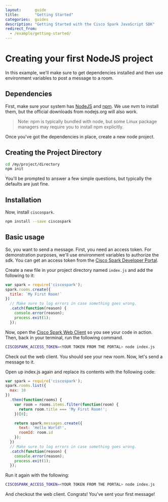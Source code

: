 ```yaml
---
layout:      guide
title:       "Getting Started"
categories:  guides
description: "Getting Started with the Cisco Spark JavaScript SDK"
redirect_from:
  - /example/getting-started/
---
```


# Creating your first NodeJS project

In this example, we'll make sure to get dependencies installed and then use environment variables to post a message to a room.

## Dependencies

First, make sure your system has [NodeJS](https://nodejs.org) and [npm](npmjs.com). We use nvm to install them, but the official downloads from nodejs.org will also work.

> Note: npm is typically bundled with node, but some Linux package managers may require you to install npm explicitly.

Once you've got the dependencies in place, create a new node project.

## Creating the Project Directory

```bash
cd /my/project/directory
npm init
```

You'll be prompted to answer a few simple questions, but typically the defaults are just fine.

## Installation

Now, install `ciscospark`.

```bash
npm install --save ciscospark
```

## Basic usage

So, you want to send a message. First, you need an access token. For demonstration purposes, we'll use environment variables to authorize the sdk. You can get an access token from the [Cisco Spark Developer Portal](https://developer.ciscospark.com/).

Create a new file in your project directory named `index.js` and add the following to it:

```javascript
var spark = require('ciscospark');
spark.rooms.create({
  title: `My First Room!`
})
  // Make sure to log errors in case something goes wrong.
  .catch(function(reason) {
    console.error(reason);
    process.exit(1);
  });
```

Now, open the [Cisco Spark Web Client](https://web.ciscospark.com) so you see your code in action. Then, back in your terminal, run the following command.

```bash
CISCOSPARK_ACCESS_TOKEN=<YOUR TOKEN FROM THE PORTAL> node index.js
```

Check out the web client. You should see your new room. Now, let's send a message to it.

Open up index.js again and replace its contents with the following code:

```javascript
var spark = require('ciscospark');
spark.rooms.list({
  max: 10
})
  .then(function(rooms) {
    var room = rooms.items.filter(function(room) {
      return room.title === 'My First Room!';
    })[0];

    return spark.messages.create({
      text: 'Hello World!',
      roomId: room.id
    });
  })
  // Make sure to log errors in case something goes wrong.
  .catch(function(reason) {
    console.error(reason);
    process.exit(1);
  });
```

Run it again with the following:

```bash
CISCOSPARK_ACCESS_TOKEN=<YOUR TOKEN FROM THE PORTAL> node index.js
```

And checkout the web client. Congrats! You've sent your first message!
